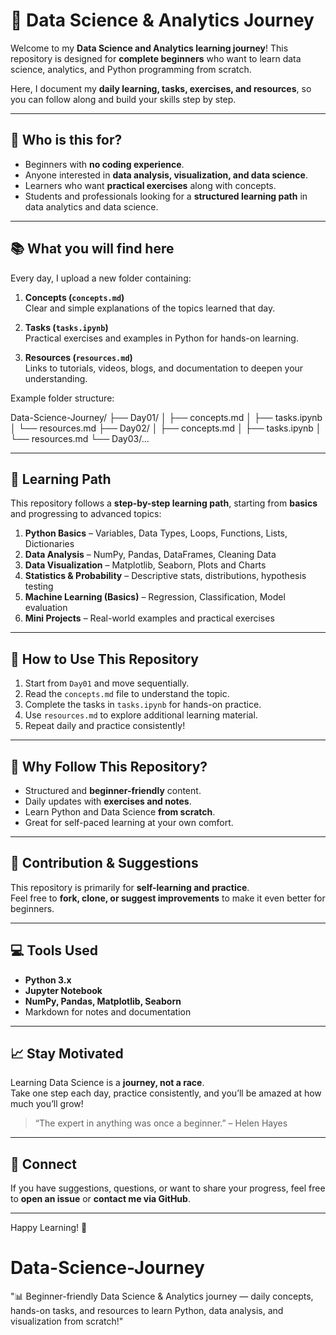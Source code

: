 
# 🌟 Data Science & Analytics Journey

Welcome to my **Data Science and Analytics learning journey**! This repository is designed for **complete beginners** who want to learn data science, analytics, and Python programming from scratch.  

Here, I document my **daily learning, tasks, exercises, and resources**, so you can follow along and build your skills step by step.  

---

## 🎯 Who is this for?
- Beginners with **no coding experience**.
- Anyone interested in **data analysis, visualization, and data science**.
- Learners who want **practical exercises** along with concepts.
- Students and professionals looking for a **structured learning path** in data analytics and data science.

---

## 📚 What you will find here
Every day, I upload a new folder containing:  

1. **Concepts (`concepts.md`)**  
   Clear and simple explanations of the topics learned that day.  

2. **Tasks (`tasks.ipynb`)**  
   Practical exercises and examples in Python for hands-on learning.  

3. **Resources (`resources.md`)**  
   Links to tutorials, videos, blogs, and documentation to deepen your understanding.  

Example folder structure:

Data-Science-Journey/
├── Day01/
│ ├── concepts.md
│ ├── tasks.ipynb
│ └── resources.md
├── Day02/
│ ├── concepts.md
│ ├── tasks.ipynb
│ └── resources.md
└── Day03/...


---

## 🚀 Learning Path
This repository follows a **step-by-step learning path**, starting from **basics** and progressing to advanced topics:  

1. **Python Basics** – Variables, Data Types, Loops, Functions, Lists, Dictionaries  
2. **Data Analysis** – NumPy, Pandas, DataFrames, Cleaning Data  
3. **Data Visualization** – Matplotlib, Seaborn, Plots and Charts  
4. **Statistics & Probability** – Descriptive stats, distributions, hypothesis testing  
5. **Machine Learning (Basics)** – Regression, Classification, Model evaluation  
6. **Mini Projects** – Real-world examples and practical exercises  

---

## 📝 How to Use This Repository
1. Start from `Day01` and move sequentially.  
2. Read the `concepts.md` file to understand the topic.  
3. Complete the tasks in `tasks.ipynb` for hands-on practice.  
4. Use `resources.md` to explore additional learning material.  
5. Repeat daily and practice consistently!  

---

## 🌟 Why Follow This Repository?
- Structured and **beginner-friendly** content.  
- Daily updates with **exercises and notes**.  
- Learn Python and Data Science **from scratch**.  
- Great for self-paced learning at your own comfort.  

---

## 📌 Contribution & Suggestions
This repository is primarily for **self-learning and practice**.  
Feel free to **fork, clone, or suggest improvements** to make it even better for beginners.  

---

## 💻 Tools Used
- **Python 3.x**  
- **Jupyter Notebook**  
- **NumPy, Pandas, Matplotlib, Seaborn**  
- Markdown for notes and documentation  

---

## 📈 Stay Motivated
Learning Data Science is a **journey, not a race**.  
Take one step each day, practice consistently, and you’ll be amazed at how much you’ll grow!  

> “The expert in anything was once a beginner.” – Helen Hayes

---

## 🔗 Connect
If you have suggestions, questions, or want to share your progress, feel free to **open an issue** or **contact me via GitHub**.  

---

Happy Learning! 🎉  

# Data-Science-Journey
"📊 Beginner-friendly Data Science &amp; Analytics journey — daily concepts, hands-on tasks, and resources to learn Python, data analysis, and visualization from scratch!"
